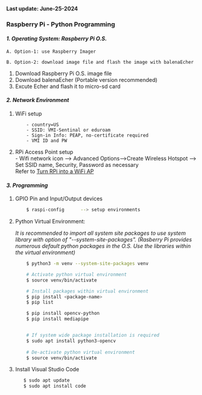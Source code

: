 <h4>Last update: June-25-2024</h4>

<h3>Raspberry Pi - Python Programming</h3>

<em><h4>1. Operating System: Raspberry Pi O.S.</h4></em>

    A. Option-1: use Raspberry Imager

    B. Option-2: download image file and flash the image with balenaEcher

<ol>
    <li> Download Raspberry Pi O.S. image file </li>
    <li> Download balenaEcher (Portable version recommended)</li>
    <li> Excute Echer and flash it to micro-sd card</li>
</ol>
   
<em><h4>2. Network Environment</h4></em>
<ol>
<li> WiFi setup </li>

```
    - country=US
    - SSID: VMI-Sentinal or eduroam
    - Sign-in Info: PEAP, no-certificate required
    - VMI ID and PW 
```

<li>RPi Access Point setup</li>
    - Wifi network icon --> Advanced Options-->Create Wireless Hotspot --> Set SSID name, Security, Password as necessary<br/>
    Refer to <a href="https://www.tomshardware.com/how-to/raspberry-pi-access-point">Turn RPi into a WiFi AP</a> <br/>
    
</ol>

<em><h4>3. Programming</h4></em>
<ol>
<li> GPIO Pin and Input/Output devices </li>

``` sh
    $ raspi-config      --> setup environments
```
<li>Python Virtual Environment:  </li>

<em>It is recommended to import all system site packages to use system library with option of "--system-site-packages". (Rasberry Pi provides numerous default python packages in the O.S.  Use the libraries within the virtual environment)</em>

``` sh   
    $ python3 -m venv --system-site-packages venv

    # Activate python virtual environment
    $ source venv/bin/activate

    # Install packages within virtual environment
    $ pip install <package-name>
    $ pip list

    $ pip install opencv-python
    $ pip install mediapipe


    # If system wide package installation is required
    $ sudo apt install python3-opencv
    
    # De-activate python virtual environment    
    $ source venv/bin/activate

```

<li>Install Visual Studio Code </li>

``` sh
   $ sudo apt update
   $ sudo apt install code
```

</ol>